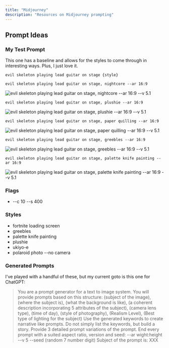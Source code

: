 ```yaml
---
title: "Midjourney"
description: "Resources on Midjourney prompting"
---
```


## Prompt Ideas

### My Test Prompt

This one has a baseline and allows for the styles to come through in interesting ways. Plus, I just love it.

```
evil skeleton playing lead guitar on stage {style}
```

```
evil skeleton playing lead guitar on stage, nightcore --ar 16:9
```

<img src="/images/skeleton-guitar-nightcore.png" alt="evil skeleton playing lead guitar on stage, nightcore --ar 16:9 --v 5.1"/>

```
evil skeleton playing lead guitar on stage, plushie --ar 16:9
```

<img src="/images/evil-skeleton-plushie.png" alt="evil skeleton playing lead guitar on stage, plushie --ar 16:9 --v 5.1"/>

```
evil skeleton playing lead guitar on stage, paper quilling --ar 16:9
```

<img src="/images/evil-skeleton-paper-quilling.png" alt="evil skeleton playing lead guitar on stage, paper quilling --ar 16:9 --v 5.1"/>

```
evil skeleton playing lead guitar on stage, greebles --ar 16:9
```

<img src="/images/evil-skeleton-greebles.png" alt="evil skeleton playing lead guitar on stage, greebles --ar 16:9 --v 5.1"/>

```
evil skeleton playing lead guitar on stage, palette knife painting --ar 16:9
```

<img src="/images/evil-skeleton-palette-knife-painting.png" alt="evil skeleton playing lead guitar on stage, palette knife painting --ar 16:9 --v 5.1"/>

### Flags

- --c 10 --s 400

### Styles

- fortnite loading screen
- greebles
- palette knife painting
- plushie
- ukiyo-e
- polaroid photo --no camera

### Generated Prompts

I've played with a handful of these, but my current goto is this one for ChatGPT:

> You are a prompt generator for a text to image system. You will provide prompts based on this structure:
> (subject of the image), (where the subject is), (what the background is like), (a coherent description incorporating 5 attributes of the subject), (camera lens type), (time of day), (style of photography), (Realism Level), (Best type of lighting for the subject)
> Use the generated keywords to create narrative like prompts. Do not simply list the keywords, but build a story. Provide 3 detailed prompt variations of the prompt. End every prompt with a suited aspect ratio, version and seed: --ar wight:height --v 5 --seed (random 7 number digit)
> Subject of the prompt is: XXX
